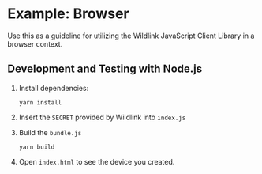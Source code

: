# Example: Browser

Use this as a guideline for utilizing the Wildlink JavaScript Client Library in a browser context.

## Development and Testing with Node.js

1.  Install dependencies:

    ```
    yarn install
    ```

1.  Insert the `SECRET` provided by Wildlink into `index.js`

1.  Build the `bundle.js`

    ```
    yarn build
    ```

1.  Open `index.html` to see the device you created.
